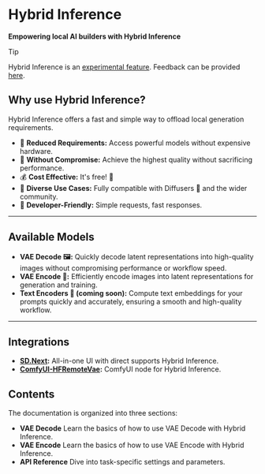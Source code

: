 <!--Copyright 2024 The HuggingFace Team. All rights reserved.

Licensed under the Apache License, Version 2.0 (the "License"); you may not use this file except in compliance with
the License. You may obtain a copy of the License at

http://www.apache.org/licenses/LICENSE-2.0

Unless required by applicable law or agreed to in writing, software distributed under the License is distributed on
an "AS IS" BASIS, WITHOUT WARRANTIES OR CONDITIONS OF ANY KIND, either express or implied. See the License for the
specific language governing permissions and limitations under the License.
-->

# Hybrid Inference

**Empowering local AI builders with Hybrid Inference**


> [!TIP]
> Hybrid Inference is an [experimental feature](https://huggingface.co/blog/remote_vae).
> Feedback can be provided [here](https://github.com/huggingface/diffusers/issues/new?template=remote-vae-pilot-feedback.yml).



## Why use Hybrid Inference?

Hybrid Inference offers a fast and simple way to offload local generation requirements.

- 🚀 **Reduced Requirements:** Access powerful models without expensive hardware.
- 💎 **Without Compromise:** Achieve the highest quality without sacrificing performance.
- 💰 **Cost Effective:** It's free! 🤑
- 🎯 **Diverse Use Cases:** Fully compatible with Diffusers 🧨 and the wider community.
- 🔧 **Developer-Friendly:** Simple requests, fast responses.

---

## Available Models

* **VAE Decode 🖼️:** Quickly decode latent representations into high-quality images without compromising performance or workflow speed.
* **VAE Encode 🔢:** Efficiently encode images into latent representations for generation and training.
* **Text Encoders 📃 (coming soon):** Compute text embeddings for your prompts quickly and accurately, ensuring a smooth and high-quality workflow.

---

## Integrations

* **[SD.Next](https://github.com/vladmandic/sdnext):** All-in-one UI with direct supports Hybrid Inference.
* **[ComfyUI-HFRemoteVae](https://github.com/kijai/ComfyUI-HFRemoteVae):** ComfyUI node for Hybrid Inference.

## Contents

The documentation is organized into three sections:

* **VAE Decode** Learn the basics of how to use VAE Decode with Hybrid Inference.
* **VAE Encode** Learn the basics of how to use VAE Encode with Hybrid Inference.
* **API Reference** Dive into task-specific settings and parameters.
